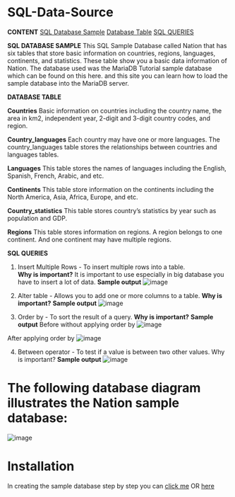 # SQL-Data-Source
**CONTENT**
[SQL Database Sample]()
[Database Table]()
[SQL QUERIES ](url)


**SQL DATABASE SAMPLE**
This SQL Sample Database called Nation that has six tables that store basic information on countries, regions, languages, continents, and statistics. These table show you a basic data information of Nation. The database used was the MariaDB Tutorial sample database which can be found on this here. and this site you can learn how to load the sample database into the MariaDB server.


**DATABASE TABLE**

**Countries**  Basic information on countries including the country name, the area in km2, independent year, 2-digit and 3-digit country codes, and region.

**Country_languages** Each country may have one or more languages. The country_languages table stores the relationships between countries and languages tables. 

**Languages** This table stores the names of languages including the English, Spanish, French, Arabic, and etc. 

**Continents**  This table store information on the continents including the North America, Asia, Africa, Europe, and etc.  

**Country_statistics** This table stores country’s statistics by year such as population and GDP.

**Regions** This table stores information on regions. A region belongs to one continent. And one continent may have multiple regions. 


**SQL QUERIES** 

1.  Insert Multiple Rows - To insert multiple rows into a table.  
**Why is important?**
It is important to use especially in big database you have to insert a lot of data.
**Sample output**
![image](https://user-images.githubusercontent.com/72040803/101604710-43826580-3a3c-11eb-89a7-c2284449fc71.png)


2. Alter table - Allows you to add one or more columns to a table.
**Why is important?**
**Sample output**
![image](https://user-images.githubusercontent.com/72040803/101604519-00c08d80-3a3c-11eb-9de6-6e8e54a41942.png)

3. Order by -  To sort the result of a query.
**Why is important?**
**Sample output**
Before without applying order by
![image](https://user-images.githubusercontent.com/72040803/101605705-7b3ddd00-3a3d-11eb-83e1-909ec52c18d7.png)

After applying order by 
![image](https://user-images.githubusercontent.com/72040803/101605332-01a5ef00-3a3d-11eb-8b67-2efe0f66cb68.png)

4. Between operator - To test if a value is between two other values.
Why is important?
**Sample output**
![image](https://user-images.githubusercontent.com/72040803/101608232-6a429b00-3a40-11eb-8fab-d23c7b02c550.png)
















# The following database diagram illustrates the Nation sample database:

![image](https://user-images.githubusercontent.com/72040803/101278152-7a663a80-37f4-11eb-9b68-cbc2298b7c46.png)


# Installation
In creating the sample database step by step you can [click me](https://www.sqltutorial.org/) OR [here](https://www.mariadbtutorial.com/mariadb-basics/mariadb-subqueries/)























